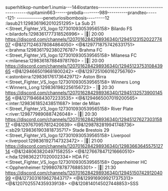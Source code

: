 superhitikop-number1.inumia---144lostantes-------------------------------------------rupitamin663------prebdla--------989----------prandteo------121-
-------------peneturiosibombosis---------12
:lasub21:1298361962010251295> La Sub 21 <:Street_Fighter_VS_logo:1273010930539565158>  Bilardo FS <:bilardofs:1298361777318526996> - |📆| 20:00 ⁠https://discord.com/channels/1207016284298936340/1294512315202277407 <@&1271246378084864050>              <@&1297718757426331751>   <:brahma:1298361792380276787> Brahma FC <:Street_Fighter_VS_logo:1273010930539565158> Milanesa FC <:milanesa:1298361878849781760> - |📆| 20:00 https://discord.com/channels/1207016284298936340/1294512375310843965 <@&1294665019681800242>              <@&1297251060162756760>   <:astonbirra:1298361761736429712> Aston Birra <:Street_Fighter_VS_logo:1273010930539565158> Winners Long <:Winners_Long:1298361982256156723>  - |📆 20:30 ⁠https://discord.com/channels/1207016284298936340/1294513257390014556 <@&1271946843072233535>           <@&1294665007019200565>   <:inter:1298361852438511687> Inter de Milan <:Street_Fighter_VS_logo:1273010930539565158> River Plate <:river:1298779890887426048> - |📆| 20:30 ⁠https://discord.com/channels/1207016284298936340/1294512762730315817 <@&1297670957812420639>         <@&1298782819941748736>   <:sb29:1298361903818735717> Stade Brestois 29 <:Street_Fighter_VS_logo:1273010930539565158> Liverpool <:liverpool:1298361927147323472> - |📆| 21:00  https://discord.com/channels/1207016284298936340/1298366364557512714 <@&1248063820497158255>       <@&1276678471216660510>   <:hda:1298362217020002334> HDA FC <:Street_Fighter_VS_logo:1273010930539565158>  Oppenheimer HC <:Opphenheimer:1299807878776885301> - |📆| 21:30  https://discord.com/channels/1207016284298936340/1294515074291204099 <@&1273031619627843717>        <@&1299169099217375313>    <@&1207025574359339138>  <@&1208140145027448853>SSS
